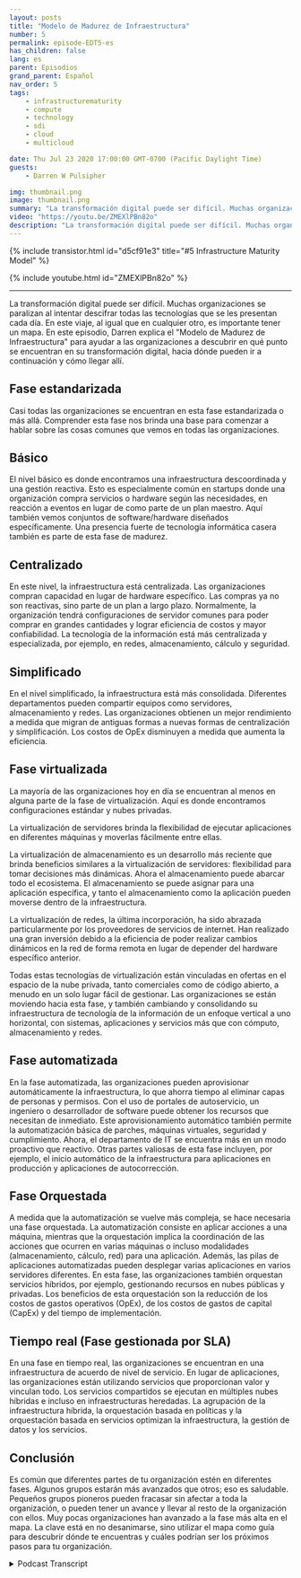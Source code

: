 ```yaml
---
layout: posts
title: "Modelo de Madurez de Infraestructura"
number: 5
permalink: episode-EDT5-es
has_children: false
lang: es
parent: Episodios
grand_parent: Español
nav_order: 5
tags:
    - infrastructurematurity
    - compute
    - technology
    - sdi
    - cloud
    - multicloud

date: Thu Jul 23 2020 17:00:00 GMT-0700 (Pacific Daylight Time)
guests:
    - Darren W Pulsipher

img: thumbnail.png
image: thumbnail.png
summary: "La transformación digital puede ser difícil. Muchas organizaciones se paralizan al intentar descifrar todas las tecnologías que se les presentan cada día. En este viaje, como en cualquier otro, es importante tener un mapa. En este episodio, Darren explica el Modelo de Madurez de Infraestructura para ayudar a las organizaciones a descubrir dónde se encuentran en su transformación digital, hacia dónde pueden ir a continuación y cómo llegar allí."
video: "https://youtu.be/ZMEXlPBn82o"
description: "La transformación digital puede ser difícil. Muchas organizaciones se paralizan al intentar descifrar todas las tecnologías que se les presentan cada día. En este viaje, como en cualquier otro, es importante tener un mapa. En este episodio, Darren explica el Modelo de Madurez de Infraestructura para ayudar a las organizaciones a descubrir dónde se encuentran en su transformación digital, hacia dónde pueden ir a continuación y cómo llegar allí."
---
```


<div>
{% include transistor.html id="d5cf91e3" title="#5 Infrastructure Maturity Model" %}

{% include youtube.html id="ZMEXlPBn82o" %}
</div>

---

La transformación digital puede ser difícil. Muchas organizaciones se paralizan al intentar descifrar todas las tecnologías que se les presentan cada día. En este viaje, al igual que en cualquier otro, es importante tener un mapa. En este episodio, Darren explica el "Modelo de Madurez de Infraestructura" para ayudar a las organizaciones a descubrir en qué punto se encuentran en su transformación digital, hacia dónde pueden ir a continuación y cómo llegar allí.

## Fase estandarizada

Casi todas las organizaciones se encuentran en esta fase estandarizada o más allá. Comprender esta fase nos brinda una base para comenzar a hablar sobre las cosas comunes que vemos en todas las organizaciones.

## Básico

El nivel básico es donde encontramos una infraestructura descoordinada y una gestión reactiva. Esto es especialmente común en startups donde una organización compra servicios o hardware según las necesidades, en reacción a eventos en lugar de como parte de un plan maestro. Aquí también vemos conjuntos de software/hardware diseñados específicamente. Una presencia fuerte de tecnología informática casera también es parte de esta fase de madurez.

## Centralizado

En este nivel, la infraestructura está centralizada. Las organizaciones compran capacidad en lugar de hardware específico. Las compras ya no son reactivas, sino parte de un plan a largo plazo. Normalmente, la organización tendrá configuraciones de servidor comunes para poder comprar en grandes cantidades y lograr eficiencia de costos y mayor confiabilidad. La tecnología de la información está más centralizada y especializada, por ejemplo, en redes, almacenamiento, cálculo y seguridad.

## Simplificado

En el nivel simplificado, la infraestructura está más consolidada. Diferentes departamentos pueden compartir equipos como servidores, almacenamiento y redes. Las organizaciones obtienen un mejor rendimiento a medida que migran de antiguas formas a nuevas formas de centralización y simplificación. Los costos de OpEx disminuyen a medida que aumenta la eficiencia.

## Fase virtualizada

La mayoría de las organizaciones hoy en día se encuentran al menos en alguna parte de la fase de virtualización. Aquí es donde encontramos configuraciones estándar y nubes privadas.

La virtualización de servidores brinda la flexibilidad de ejecutar aplicaciones en diferentes máquinas y moverlas fácilmente entre ellas.

La virtualización de almacenamiento es un desarrollo más reciente que brinda beneficios similares a la virtualización de servidores: flexibilidad para tomar decisiones más dinámicas. Ahora el almacenamiento puede abarcar todo el ecosistema. El almacenamiento se puede asignar para una aplicación específica, y tanto el almacenamiento como la aplicación pueden moverse dentro de la infraestructura.

La virtualización de redes, la última incorporación, ha sido abrazada particularmente por los proveedores de servicios de internet. Han realizado una gran inversión debido a la eficiencia de poder realizar cambios dinámicos en la red de forma remota en lugar de depender del hardware específico anterior.

Todas estas tecnologías de virtualización están vinculadas en ofertas en el espacio de la nube privada, tanto comerciales como de código abierto, a menudo en un solo lugar fácil de gestionar. Las organizaciones se están moviendo hacia esta fase, y también cambiando y consolidando su infraestructura de tecnología de la información de un enfoque vertical a uno horizontal, con sistemas, aplicaciones y servicios más que con cómputo, almacenamiento y redes.

## Fase automatizada

En la fase automatizada, las organizaciones pueden aprovisionar automáticamente la infraestructura, lo que ahorra tiempo al eliminar capas de personas y permisos. Con el uso de portales de autoservicio, un ingeniero o desarrollador de software puede obtener los recursos que necesitan de inmediato. Este aprovisionamiento automático también permite la automatización básica de parches, máquinas virtuales, seguridad y cumplimiento. Ahora, el departamento de IT se encuentra más en un modo proactivo que reactivo. Otras partes valiosas de esta fase incluyen, por ejemplo, el inicio automático de la infraestructura para aplicaciones en producción y aplicaciones de autocorrección.

## Fase Orquestada

A medida que la automatización se vuelve más compleja, se hace necesaria una fase orquestada. La automatización consiste en aplicar acciones a una máquina, mientras que la orquestación implica la coordinación de las acciones que ocurren en varias máquinas o incluso modalidades (almacenamiento, cálculo, red) para una aplicación. Además, las pilas de aplicaciones automatizadas pueden desplegar varias aplicaciones en varios servidores diferentes. En esta fase, las organizaciones también orquestan servicios híbridos, por ejemplo, gestionando recursos en nubes públicas y privadas. Los beneficios de esta orquestación son la reducción de los costos de gastos operativos (OpEx), de los costos de gastos de capital (CapEx) y del tiempo de implementación.

## Tiempo real (Fase gestionada por SLA)

En una fase en tiempo real, las organizaciones se encuentran en una infraestructura de acuerdo de nivel de servicio. En lugar de aplicaciones, las organizaciones están utilizando servicios que proporcionan valor y vinculan todo. Los servicios compartidos se ejecutan en múltiples nubes híbridas e incluso en infraestructuras heredadas. La agrupación de la infraestructura híbrida, la orquestación basada en políticas y la orquestación basada en servicios optimizan la infraestructura, la gestión de datos y los servicios.

## Conclusión

Es común que diferentes partes de tu organización estén en diferentes fases. Algunos grupos estarán más avanzados que otros; eso es saludable. Pequeños grupos pioneros pueden fracasar sin afectar a toda la organización, o pueden tener un avance y llevar al resto de la organización con ellos. Muy pocas organizaciones han avanzado a la fase más alta en el mapa. La clave está en no desanimarse, sino utilizar el mapa como guía para descubrir dónde te encuentras y cuáles podrían ser los próximos pasos para tu organización.



<details>
<summary> Podcast Transcript </summary>

<p></p>

</details>
